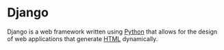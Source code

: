 # Django

Django is a web framework written using [Python](/wiki/Python) that allows for the design of web applications that generate [HTML](/wiki/HTML) dynamically.


        

        

        

        